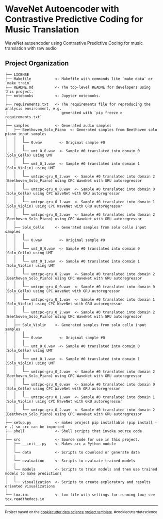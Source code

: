 WaveNet Autoencoder with Contrastive Predictive Coding for Music Translation
==============================

WaveNet autoencoder using Contrastive Predictive Coding for music translation with raw audio

Project Organization
------------

    ├── LICENSE
    ├── Makefile           <- Makefile with commands like `make data` or `make train`
    ├── README.md          <- The top-level README for developers using this project.
    ├── notebooks          <- Jupyter notebooks. 
    │
    ├── requirements.txt   <- The requirements file for reproducing the analysis environment, e.g.
    │                         generated with `pip freeze > requirements.txt`
    │
    ├── samples            <- Generated audio samples
    │   ├── Beethoven_Solo_Piano  <- Generated samples from Beethoven solo piano input samples
    │   │   │
    │   │   └── 0.wav        <- Original sample #0
    │   │   │
    │   │   └── umt_0_0.wav  <- Sample #0 translated into domain 0 (Solo_Cello) using UMT
    │   │   │
    │   │   └── umt_0_1.wav  <- Sample #0 translated into domain 1 (Solo_Violin) using UMT
    │   │   │
    │   │   └── umtcpc-gru_0_2.wav  <- Sample #0 translated into domain 2 (Beethoven_Solo_Piano) using CPC WaveNet with GRU autoregressor
    │   │   │
    │   │   └── umtcpc-gru_0_0.wav  <- Sample #0 translated into domain 0 (Solo_Cello) using CPC WaveNet with GRU autoregressor
    │   │   │
    │   │   └── umtcpc-gru_0_1.wav  <- Sample #0 translated into domain 1 (Solo_Violin) using CPC WaveNet with GRU autoregressor
    │   │   │
    │   │   └── umtcpc-gru_0_2.wav  <- Sample #0 translated into domain 2 (Beethoven_Solo_Piano) using CPC WaveNet with GRU autoregressor
    │   │
    │   ├── Solo_Cello     <- Generated samples from solo cello input samples
    │   │   │
    │   │   └── 0.wav        <- Original sample #0
    │   │   │
    │   │   └── umt_0_0.wav  <- Sample #0 translated into domain 0 (Solo_Cello) using UMT
    │   │   │
    │   │   └── umt_0_1.wav  <- Sample #0 translated into domain 1 (Solo_Violin) using UMT
    │   │   │
    │   │   └── umtcpc-gru_0_2.wav  <- Sample #0 translated into domain 2 (Beethoven_Solo_Piano) using CPC WaveNet with GRU autoregressor
    │   │   │
    │   │   └── umtcpc-gru_0_0.wav  <- Sample #0 translated into domain 0 (Solo_Cello) using CPC WaveNet with GRU autoregressor
    │   │   │
    │   │   └── umtcpc-gru_0_1.wav  <- Sample #0 translated into domain 1 (Solo_Violin) using CPC WaveNet with GRU autoregressor
    │   │   │
    │   │   └── umtcpc-gru_0_2.wav  <- Sample #0 translated into domain 2 (Beethoven_Solo_Piano) using CPC WaveNet with GRU autoregressor
    │   │
    │   ├── Solo_Violin    <- Generated samples from solo cello input samples
    │   │   │
    │   │   └── 0.wav        <- Original sample #0
    │   │   │
    │   │   └── umt_0_0.wav  <- Sample #0 translated into domain 0 (Solo_Cello) using UMT
    │   │   │
    │   │   └── umt_0_1.wav  <- Sample #0 translated into domain 1 (Solo_Violin) using UMT
    │   │   │
    │   │   └── umtcpc-gru_0_2.wav  <- Sample #0 translated into domain 2 (Beethoven_Solo_Piano) using CPC WaveNet with GRU autoregressor
    │   │   │
    │   │   └── umtcpc-gru_0_0.wav  <- Sample #0 translated into domain 0 (Solo_Cello) using CPC WaveNet with GRU autoregressor
    │   │   │
    │   │   └── umtcpc-gru_0_1.wav  <- Sample #0 translated into domain 1 (Solo_Violin) using CPC WaveNet with GRU autoregressor
    │   │   │
    │   │   └── umtcpc-gru_0_2.wav  <- Sample #0 translated into domain 2 (Beethoven_Solo_Piano) using CPC WaveNet with GRU autoregressor
    │
    ├── setup.py           <- makes project pip installable (pip install -e .) so src can be imported
    ├── shell              <- Shell scripts that invoke source code
    |
    ├── src                <- Source code for use in this project.
    │   ├── __init__.py    <- Makes src a Python module
    │   │
    │   └── data           <- Scripts to download or generate data
    │   │
    │   └── evaluation     <- Scripts to evaluate trained models
    │   │
    │   └── models         <- Scripts to train models and then use trained models to make predictions
    │   │
    │   └── visualization  <- Scripts to create exploratory and results oriented visualizations
    │
    └── tox.ini            <- tox file with settings for running tox; see tox.readthedocs.io


--------

<p><small>Project based on the <a target="_blank" href="https://drivendata.github.io/cookiecutter-data-science/">cookiecutter data science project template</a>. #cookiecutterdatascience</small></p>

